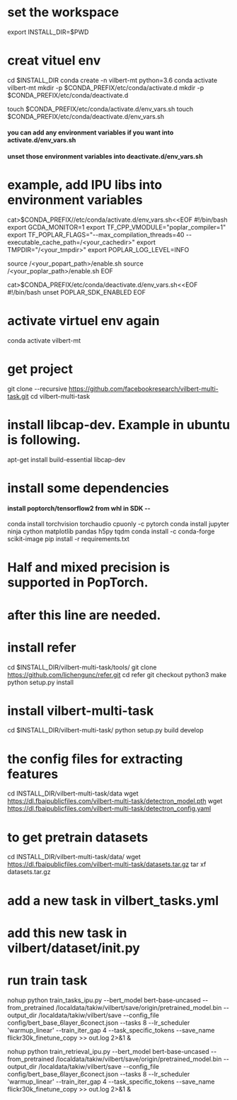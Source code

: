 
# set the workspace
export INSTALL_DIR=$PWD

# creat vituel env
cd $INSTALL_DIR
conda create -n vilbert-mt python=3.6
conda activate vilbert-mt
mkdir -p $CONDA_PREFIX/etc/conda/activate.d
mkdir -p $CONDA_PREFIX/etc/conda/deactivate.d

touch $CONDA_PREFIX/etc/conda/activate.d/env_vars.sh
touch $CONDA_PREFIX/etc/conda/deactivate.d/env_vars.sh

#### you can add any environment variables if you want into activate.d/env_vars.sh
#### unset those environment variables into deactivate.d/env_vars.sh

# example, add IPU libs into environment variables
cat>$CONDA_PREFIX//etc/conda/activate.d/env_vars.sh<<EOF
#!/bin/bash
export GCDA_MONITOR=1
export TF_CPP_VMODULE="poplar_compiler=1"
export TF_POPLAR_FLAGS="--max_compilation_threads=40 --executable_cache_path=/<your_cachedir>"
export TMPDIR="/<your_tmpdir>"
export POPLAR_LOG_LEVEL=INFO

source /<your_popart_path>/enable.sh
source /<your_poplar_path>/enable.sh
EOF

cat>$CONDA_PREFIX/etc/conda/deactivate.d/env_vars.sh<<EOF
#!/bin/bash
unset POPLAR_SDK_ENABLED
EOF

# activate virtuel env again
conda activate vilbert-mt

# get project
git clone --recursive https://github.com/facebookresearch/vilbert-multi-task.git
cd vilbert-multi-task

# install libcap-dev. Example in ubuntu is following.
apt-get install build-essential libcap-dev
# install some dependencies
#### install poptorch/tensorflow2 from whl in SDK --
conda install  torchvision torchaudio cpuonly -c pytorch
conda install jupyter ninja cython matplotlib pandas h5py tqdm
conda install -c conda-forge scikit-image
pip install -r requirements.txt

<!-- # install apex  
cd $INSTALL_DIR
git clone https://github.com/NVIDIA/apex
cd apex
source /fsx/sw_pkgs/envs.cuda.10.0 # in our aws default path referce to CUDA 9, need changed to 10.0
python setup.py install --cuda_ext --cpp_ext
pip install -v --disable-pip-version-check --use-feature=in-tree-build --no-cache-dir --global-option="--cpp_ext" --global-option="--cuda_ext" ./ -->
# Half and mixed precision is supported in PopTorch.

# after this line are needed.
# install refer
cd $INSTALL_DIR/vilbert-multi-task/tools/
git clone https://github.com/lichengunc/refer.git
cd refer
git checkout python3
make
python setup.py install

# install vilbert-multi-task
cd $INSTALL_DIR/vilbert-multi-task/
python setup.py build develop

# the config files for extracting features
cd INSTALL_DIR/vilbert-multi-task/data
wget https://dl.fbaipublicfiles.com/vilbert-multi-task/detectron_model.pth
wget https://dl.fbaipublicfiles.com/vilbert-multi-task/detectron_config.yaml

# to get pretrain datasets 
cd INSTALL_DIR/vilbert-multi-task/data/
wget https://dl.fbaipublicfiles.com/vilbert-multi-task/datasets.tar.gz 
tar xf datasets.tar.gz


# add a new task in vilbert_tasks.yml
# add this new task in vilbert/dataset/__init__.py
# run train task 

nohup python train_tasks_ipu.py --bert_model bert-base-uncased --from_pretrained /localdata/takiw/vilbert/save/origin/pretrained_model.bin --output_dir /localdata/takiw/vilbert/save --config_file config/bert_base_6layer_6conect.json --tasks 8 --lr_scheduler 'warmup_linear' --train_iter_gap 4 --task_specific_tokens --save_name flickr30k_finetune_copy >> out.log 2>&1 &



nohup python train_retrieval_ipu.py --bert_model bert-base-uncased --from_pretrained /localdata/takiw/vilbert/save/origin/pretrained_model.bin --output_dir /localdata/takiw/vilbert/save --config_file config/bert_base_6layer_6conect.json --tasks 8 --lr_scheduler 'warmup_linear' --train_iter_gap 4 --task_specific_tokens --save_name flickr30k_finetune_copy >> out.log 2>&1 &




